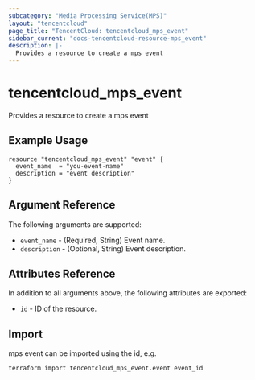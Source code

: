```yaml
---
subcategory: "Media Processing Service(MPS)"
layout: "tencentcloud"
page_title: "TencentCloud: tencentcloud_mps_event"
sidebar_current: "docs-tencentcloud-resource-mps_event"
description: |-
  Provides a resource to create a mps event
---
```


# tencentcloud_mps_event

Provides a resource to create a mps event

## Example Usage

```hcl
resource "tencentcloud_mps_event" "event" {
  event_name  = "you-event-name"
  description = "event description"
}
```

## Argument Reference

The following arguments are supported:

* `event_name` - (Required, String) Event name.
* `description` - (Optional, String) Event description.

## Attributes Reference

In addition to all arguments above, the following attributes are exported:

* `id` - ID of the resource.




## Import

mps event can be imported using the id, e.g.

```
terraform import tencentcloud_mps_event.event event_id
```

